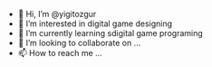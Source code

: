- 👋 Hi, I’m @yigitozgur
- 👀 I’m interested in digital game designing
- 🌱 I’m currently learning sdigital game programing
- 💞️ I’m looking to collaborate on ...
- 📫 How to reach me ...

<!---
yigitozgur/yigitozgur is a ✨ special ✨ repository because its `README.md` (this file) appears on your GitHub profile.
You can click the Preview link to take a look at your changes.
--->

